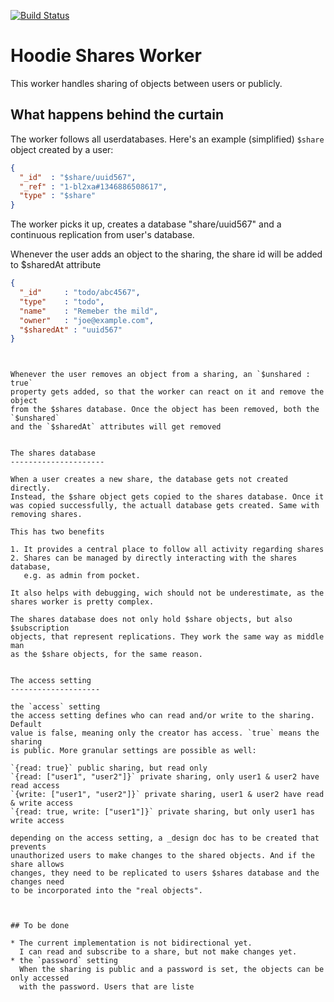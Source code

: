 [![Build Status](https://travis-ci.org/hoodiehq/worker-shares.png?branch=master)](https://travis-ci.org/hoodiehq/worker-shares)

Hoodie Shares Worker
======================

This worker handles sharing of objects between users or publicly.



What happens behind the curtain
---------------------------------

The worker follows all userdatabases.
Here's an example (simplified) `$share` object created by a user:

```json
{
  "_id"  : "$share/uuid567",
  "_ref" : "1-bl2xa#1346886508617",
  "type" : "$share"
}
```

The worker picks it up, creates a database "share/uuid567" and a 
continuous replication from user's database. 

Whenever the user adds an object to the sharing, the share id will be 
added to $sharedAt attribute

```json
{
  "_id"     : "todo/abc4567",
  "type"    : "todo",
  "name"    : "Remeber the mild",
  "owner"   : "joe@example.com",
  "$sharedAt" : "uuid567"
}
```
```


Whenever the user removes an object from a sharing, an `$unshared : true`
property gets added, so that the worker can react on it and remove the object 
from the $shares database. Once the object has been removed, both the `$unshared`
and the `$sharedAt` attributes will get removed


The shares database
---------------------

When a user creates a new share, the database gets not created directly.
Instead, the $share object gets copied to the shares database. Once it
was copied successfully, the actuall database gets created. Same with
removing shares. 

This has two benefits

1. It provides a central place to follow all activity regarding shares
2. Shares can be managed by directly interacting with the shares database,
   e.g. as admin from pocket.

It also helps with debugging, wich should not be underestimate, as the
shares worker is pretty complex.

The shares database does not only hold $share objects, but also $subscription
objects, that represent replications. They work the same way as middle man
as the $share objects, for the same reason.


The access setting
--------------------

the `access` setting  
the access setting defines who can read and/or write to the sharing. Default
value is false, meaning only the creator has access. `true` means the sharing
is public. More granular settings are possible as well:  

`{read: true}` public sharing, but read only  
`{read: ["user1", "user2"]}` private sharing, only user1 & user2 have read access  
`{write: ["user1", "user2"]}` private sharing, user1 & user2 have read & write access  
`{read: true, write: ["user1"]}` private sharing, but only user1 has write access  

depending on the access setting, a _design doc has to be created that prevents
unauthorized users to make changes to the shared objects. And if the share allows
changes, they need to be replicated to users $shares database and the changes need
to be incorporated into the "real objects".



## To be done

* The current implementation is not bidirectional yet.
  I can read and subscribe to a share, but not make changes yet.
* the `password` setting  
  When the sharing is public and a password is set, the objects can be only accessed
  with the password. Users that are liste


  